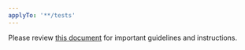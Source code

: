 ```yaml
---
applyTo: '**/tests'
---
```


Please review [this document](../docs/testing.md) for important guidelines and instructions.
